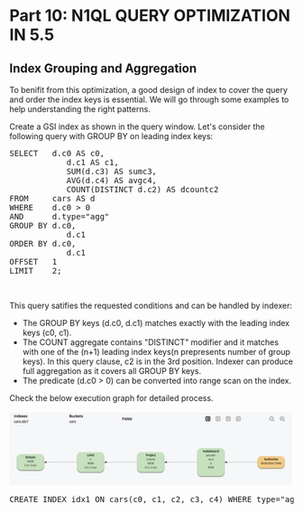 # Part 10: N1QL QUERY OPTIMIZATION IN 5.5

## Index Grouping and Aggregation

To benifit from this optimization, a good design of index to cover the query and order the index keys is essential. We will go through some examples to help understanding the right patterns.

Create a GSI index as shown in the query window.
Let's consider the following query with GROUP BY on leading index keys:

<pre>
SELECT   d.c0 AS c0, 
         	d.c1 AS c1, 
         	SUM(d.c3) AS sumc3, 
         	AVG(d.c4) AS avgc4, 
         	COUNT(DISTINCT d.c2) AS dcountc2 
FROM     cars AS d 
WHERE    d.c0 > 0 
AND      d.type="agg" 
GROUP BY d.c0, 
         	d.c1 
ORDER BY d.c0, 
         	d.c1 
OFFSET   1 
LIMIT    2;
</pre>

<br>

This query satifies the requested conditions and can be handled by indexer:

- The GROUP BY keys (d.c0, d.c1) matches exactly with the leading index keys (c0, c1).
- The COUNT aggregate contains "DISTINCT" modifier and it matches with one of the (n+1) leading index keys(n prepresents number of group keys). In this query clause, c2 is in the 3rd position. Indexer can produce full aggregation as it covers all GROUP BY keys.
- The predicate (d.c0 > 0) can be converted into range scan on the index.

Check the below execution graph for detailed process.

![lead key](./leadkey_gap.png)

<pre id="example">
CREATE INDEX idx1 ON cars(c0, c1, c2, c3, c4) WHERE type="agg"
</pre>




